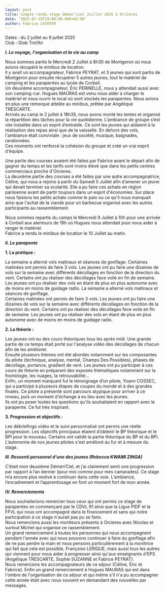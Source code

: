 ```yaml
---
layout: post
title: Compte rendu stage Démen’ciel Juillet 2025 à Orcières
date: ’2025-07-29T19:00:00.000+02:00’
author: Fabrice LEVOYER
---
```


Dates : du 2 juillet au 9 juillet 2025  
Club : Glob Trot’Air  


**_I. Le voyage, l'organisation et la vie au camp_**

  Nous sommes partis le Mercredi 2 Juillet à 8h30 de Montgeron où nous avions récupéré le minibus de location.  
Il y avait un accompagnateur, Fabrice PEYRAT, et 3 jeunes qui sont partis de Montgeron pour ensuite récupérer 5 autres jeunes, tout le matériel de camping et les parapentes au lycée de Corbeil.  
Un deuxième accompagnateur, Éric PERINELLE, nous y attendait aussi avec son camping-car. Hugues MAURAS est venu nous aider à charger le matériel et nous ouvrir le local où  sont stockés les parapentes. Nous avions en plus une remorque attelée au minibus, prêtée par Angélique TRESCARTE.  
  Arrivés  au  camp  le  2  juillet  à  18h35,  nous  avons  monté  les  tentes  et  organisé la répartition des tâches pour la vie quotidienne. L’ambiance de groupe  s’est  vite  installée dans un esprit d’entraide. Ce sont les jeunes qui aidaient à la réalisation des repas ainsi que de la vaisselle. 
En  dehors  des  vols,  l'ambiance  était  conviviale  :  jeux  de  société,  musique,  baignades, randonnées.  
Ces moments ont renforcé la cohésion du groupe et créé un vrai esprit d'équipe.  

  Une partie des courses avaient été faites par Fabrice avant le départ afin de gagner du temps et les tarifs sont moins élevé que dans les petits centres commerciaux proche  d'Orcieres.  
La deuxième partie des courses a été faites par une autre accompagnatrice, Céline, qui nous a rejoins à partir du Samedi 5 Juillet afin d’amener un jeune qui devait terminer sa scolarité. Elle a pu faire ces achats  en  région  parisienne  avant  de  partir  toujours  dans  un  esprit d'économies.  Sur  place  nous faisions les petits achats comme le pain ou ce qu'il nous manquait ainsi que l'achat de la viande pour un barbecue organisé avec les autres participants au rassemblement.  

Nous sommes repartis du camps le Mercredi 9 Juillet à 10h pour une arrivée à Corbeil aux alentours de 19h où Hugues nous attendait pour nous aider à ranger le matériel.  
Fabrice a rendu le minibus de location le 10 Juillet au matin.  



**_II. Le parapente_**

  **1. La pratique :**

  La semaine a alterné vols matinaux et séances de gonflage. Certaines matinées ont permis de  faire  3  vols. Les jeunes  ont  pu  faire  une  dizaines  de  vols  sur  la  semaine  avec  différents décollages en fonction de la direction du vent. Certains ont pu réaliser des décollages face voile en fin de semaine. Les jeunes ont pu réaliser  des vols en étant de plus en plus autonome avec de moins en moins de guidage radio. La semaine a alterné vols matinaux et séances de gonflage.  
Certaines matinées ont permis de faire 3 vols. Les jeunes ont pu faire une dizaines de vols sur la semaine avec différents décollages en fonction de la direction du vent. Certains ont pu réaliser des décollages face voile en fin de semaine. Les jeunes ont pu réaliser des vols en étant de plus en plus autonome avec de moins en moins de guidage radio.  

  **2. La théorie :**

  Les  jeunes  ont  eu  des  cours  théoriques  tous  les  après  midi.  Une  grande  partie  de  ce temps  était porté sur l'analyse vidéo des décollages de chacun afin de les améliorer.  
Ensuite  plusieurs  thèmes  ont  été  abordés  notamment  sur  les  composantes  du  pilote  (technique, analyse, mental, Champs Des Possibles), phases de décollage, portance, gradient de vent. Les  jeunes  ont  pu  participer  à  ces  cours  de  théorie  en  préparant  des  exposés thématiques notamment sur la frontologie, les nuages, la retrouvabilité...  
Enfin, un moment marquant fut le témoignage d’un pilote, Yoann COSSEC, qui a participé à plusieurs étapes de coupes du monde et à des grandes finales. Ce pilote a présenté sont parcours atypique pour arriver à ce niveau, puis un moment d'échange à eu lieu avec les jeunes.  
Ils ont pu poser toutes les questions qu'ils souhaitaient en rapport avec le parapente. Ce fut très inspirant.

  **3. Progression et objectifs :**

  Les débriefings vidéo et le suivi personnalisé ont permis une réelle progression. Les objectifs principaux étaient d’obtenir le BP théorique et le BPI pour le nouveau. Certains ont validé la partie théorique du BP et du BPI. L’autonomie de nos jeunes pilotes s'est amélioré au fur et à mesure du stage.  

**_III. Ressenti personnel d'une des jeunes (Rebecca KWAMI ZINGA)_**  

  C’était mon deuxième Démen’Ciel, et j’ai clairement senti une progression par rapport à l’an dernier (pour moi comme pour mes camarades). 
Ce stage m’a encore plus motivé à continuer dans cette voie. L’ambiance, l’encadrement et l’apprentissage en font un moment fort de mon année.  

**_IV. Remerciements_**

  Nous souhaiterions remercier tous ceux qui ont permis ce stage de parapentes en commençant par le CDVL 91 ainsi que la Ligue PIDF et la FFVL qui nous ont accompagné dans le financement et sans qui notre participation à ce stage n'aurait pas pu se faire.   
Nous remercions aussi les moniteurs présents à Orcieres avec Nicolas et surtout Michel qui organise ce rassemblement.  
Un grand remerciement à toutes les personnes qui nous accompagnent pendant l'année avec qui nous  pouvons  continuer  à  faire  du  gonflage  afin  de  ne  pas  perdre  la  main  et  nous  pensons particulièrement à la monitrice qui fait que cela est possible, Françoise LERIQUE, mais aussi tous les autres  qui  viennent  pour  nous  aider  à  progresser  ainsi  qu'aux  enseignants  d'EPS  (Angélique TRESCARTE, Sophie SUZANNE et Fabrice PEYRAT).  
Nous remercions les accompagnateurs de ce séjour (Céline, Éric et Fabrice).
Enfin un grand remerciement à Hugues MAURAS qui est dans l'ombre de l'organisation de ce séjour et  qui  même  s'il  n'a  pu  accompagner  cette  année  était  avec  nous  souvent  en  demandant  des nouvelles par messages.  
